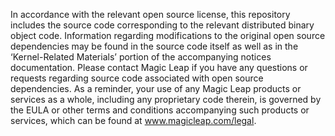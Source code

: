 In accordance with the relevant open source license, this repository includes the source code corresponding to the relevant distributed binary object code. Information regarding modifications to the original open source dependencies may be found in the source code itself as well as in the ‘Kernel-Related Materials’ portion of the accompanying notices documentation. Please contact Magic Leap if you have any questions or requests regarding source code associated with open source dependencies. As a reminder, your use of any Magic Leap products or services as a whole, including any proprietary code therein, is governed by the EULA or other terms and conditions accompanying such products or services, which can be found at www.magicleap.com/legal.
